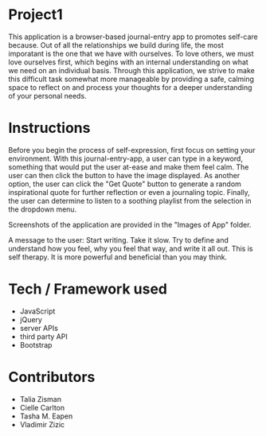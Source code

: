 # Project1
This application is a browser-based journal-entry app to promotes self-care because. Out of all the relationships we build during life, the most imporatant is the one that we have with ourselves. To love others, we must love ourselves first, which begins with an internal understanding on what we need on an individual basis. Through this application, we strive to make this difficult task somewhat more manageable by providing a safe, calming space to reflect on and process your thoughts for a deeper understanding of your personal needs. 

# Instructions
Before you begin the process of self-expression, first focus on setting your environment. With this journal-entry-app, a user can type in a keyword, something that would put the user at-ease and make them feel calm. The user can then click the button to have the image displayed. As another option, the user can click the "Get Quote" button to generate a random inspirational quote for further reflection or even a journaling topic. Finally, the user can determine to listen to a soothing playlist from the selection in the dropdown menu. 

Screenshots of the application are provided in the "Images of App" folder.

A message to the user:
Start writing. Take it slow. Try to define and understand how you feel, why you feel that way, and write it all out. This is self therapy. It is more powerful and beneficial than you may think. 

# Tech / Framework used 
  - JavaScript
  - jQuery 
  - server APIs
  - third party API
  - Bootstrap 

  
  # Contributors 
  - Talia Zisman
  - Cielle Carlton
  - Tasha M. Eapen 
  - Vladimir Zizic



